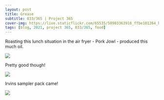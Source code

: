 ```yaml
---
layout: post
title: Grease
subtitle: 033/365 | Project 365
cover-img: https://live.staticflickr.com/65535/50903363918_ffbe101264_h.jpg
tags: [blog, 2021, project 365, 033/365, food]
---
```

Roasting this lunch situation in the air fryer - Pork Jowl - produced this much oil.

<p class="post-img-wrap">
  <img src="https://live.staticflickr.com/65535/50902025308_9535be4c89_h.jpg">
</p>

Pretty good though!
<p class="post-img-wrap">
  <img src="https://live.staticflickr.com/65535/50902851722_7b682f7c0f_h.jpg">
</p>

Irvins sampler pack came!
<p class="post-img-wrap">
  <img src="https://live.staticflickr.com/65535/50904188172_49a3c1e27b_h.jpg">
</p>
